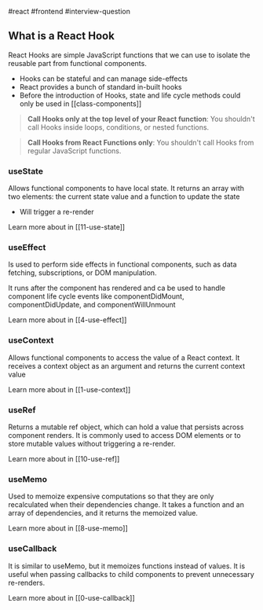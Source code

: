 #react 
#frontend 
#interview-question

##  What is a React Hook

React Hooks are simple JavaScript functions that we can use to isolate the reusable part from functional components.

- Hooks can be stateful and can manage side-effects
- React provides a bunch of standard in-built hooks
- Before the introduction of Hooks, state and life cycle methods could only be used in [[class-components]]

>**Call Hooks only at the top level of your React function**: You shouldn't call Hooks inside loops, conditions, or nested functions.

> **Call Hooks from React Functions only**: You shouldn't call Hooks from regular JavaScript functions.

### useState

Allows functional components to have local state. It returns an array with two elements: the current state value and a function to update the state

- Will trigger a re-render

Learn more about in [[11-use-state]]

### useEffect

Is used to perform side effects in functional components, such as data fetching, subscriptions, or DOM manipulation.

It runs after the component has rendered and ca be used to handle component life cycle events like componentDidMount, componentDidUpdate, and componentWillUnmount 

Learn more about in [[4-use-effect]]

### useContext

Allows functional components to access the value of a React context. It receives a context object as an argument and returns the current context value

Learn more about in [[1-use-context]]

### useRef

Returns a mutable ref object, which can hold a value that persists across component renders. It is commonly used to access DOM elements or to store mutable values without triggering a re-render.

Learn more about in [[10-use-ref]]

### useMemo

Used to memoize expensive computations so that they are only recalculated when their dependencies change. It takes a function and an array of dependencies, and it returns the memoized value.

Learn more about in [[8-use-memo]]

### useCallback

It is similar to useMemo, but it memoizes functions instead of values. It is useful when passing callbacks to child components to prevent unnecessary re-renders.

Learn more about in [[0-use-callback]]